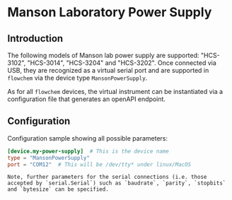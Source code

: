 # Manson Laboratory Power Supply

## Introduction
The following models of Manson lab power supply are supported: "HCS-3102", "HCS-3014", "HCS-3204" and "HCS-3202".
Once connected via USB, they are recognized as a virtual serial port and are supported in `flowchem` via the device type `MansonPowerSupply`.

As for all `flowchem` devices, the virtual instrument can be instantiated via a configuration file that generates an openAPI endpoint.


## Configuration
Configuration sample showing all possible parameters:

```toml
[device.my-power-supply]  # This is the device name
type = "MansonPowerSupply"
port = "COM12"  # This will be /dev/tty* under linux/MacOS
```

```{note} Serial connection parameters
Note, further parameters for the serial connections (i.e. those accepted by `serial.Serial`) such as `baudrate`, `parity`, `stopbits` and `bytesize` can be specified.
```
